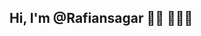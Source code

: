 <h2>Hi, I'm @Rafiansagar 👋🏾 👩🏾‍💻 </h2>

<!---
Rafiansagar/Rafiansagar is a ✨ special ✨ repository because its `README.md` (this file) appears on your GitHub profile.
You can click the Preview link to take a look at your changes.
--->
